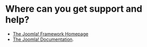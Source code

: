Where can you get support and help?
====================
* [The Joomla! Framework Homepage](https://framework.joomla.org)
* [The Joomla! Documentation](https://docs.joomla.org/Special:MyLanguage/Main_Page).
